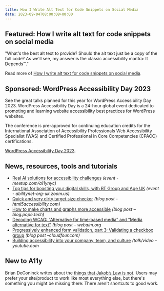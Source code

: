 ```yaml
---
title: How I Write Alt Text for Code Snippets on Social Media
date: 2023-09-04T08:00:08+00:00
---
```


## Featured: How I write alt text for code snippets on social media

"What's the best alt text to provide? Should the alt text just be a copy of the full code? As we'll see, my answer is the classic accessibility mantra: It Depends™."

Read more of [How I write alt text for code snippets on social media](https://benmyers.dev/blog/code-snippet-alt-text/).

## Sponsored: WordPress Accessibility Day 2023

See the great talks planned for this year for WordPress Accessibility Day 2023. WordPress Accessibility Day is a 24-hour global event dedicated to promoting and learning website accessibility best practices for WordPress websites.

The conference is pre-approved for continuing education credits for the International Association of Accessibility Professionals Web Accessibility Specialist (WAS) and Certified Professional in Core Competencies (CPACC) certifications.

[WordPress Accessibility Day 2023](https://2023.wpaccessibility.day/schedule/?utm_source=a11yweekly&utm_medium=sponsored).

## News, resources, tools and tutorials

- [Real Al solutions for accessibility challenges](https://www.meetup.com/a11ynyc/events/294741485/) *(event - meetup.com/a11ynyc)*
- [Top tips for boosting your digital skills, with BT Group and Age UK](https://abilitynet-org-uk.zoom.us/webinar/register/1716913967352/WN_vJDWvxRaS56YCXxyLh8mdQ#/registration) *(event - abilitynet-org-uk.zoom.us)*
- [Quick and very dirty target size checker](https://html5accessibility.com/stuff/2023/08/28/quick-and-very-dirty-target-size-checker/) *(blog post - html5accessibility.com)*
- [How to make charts and graphs more accessible](https://blog.pope.tech/2023/08/31/how-to-make-charts-and-graphs-more-accessible/) *(blog post – blog.pope.tech)*
- [Decoding WCAG: “Alternative for time-based media” and “Media alternative for text”](https://webaim.org/blog/media-alternative/) *(blog post – webaim.org*
- [Progressively enhanced form validation, part 3: Validating a checkbox group](https://cloudfour.com/thinks/progressively-enhanced-form-validation-part-3-validating-a-checkbox-group/) *(blog post –cloudfour.com)*
- [Building accessibility into your company, team, and culture](https://www.youtube.com/watch?v=H8c8OVozjeE) *(talk/video – youtube.com*

## New to A11y

Brian DeConinck writes about the [things that Jakob’s Law is not](https://www.briandeconinck.com/things-that-jakobs-law-is-not/). Users may prefer your site/product to work like most everything else, but there's something you might be missing there: There aren't shortcuts to good work.

